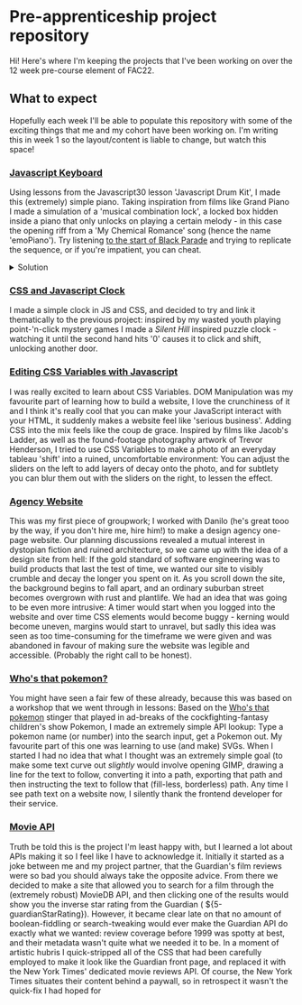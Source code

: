 # Pre-apprenticeship project repository

Hi! Here's where I'm keeping the projects that I've been working on over the 12 week pre-course element of FAC22. 

## What to expect

Hopefully each week I'll be able to populate this repository with some of the exciting things that me and my cohort have been working on. I'm writing this in week 1 so the layout/content is liable to change, but watch this space!

### [Javascript Keyboard](https://cerealenjoyer.github.io/precourse-projects/week-1/emoPiano/index.html)

Using lessons from the Javascript30 lesson 'Javascript Drum Kit', I made this (extremely) simple piano. Taking inspiration from films like Grand Piano I made a simulation of a 'musical combination lock', a locked box hidden inside a piano that only unlocks on playing a certain melody - in this case the opening riff from a 'My Chemical Romance' song (hence the name 'emoPiano').
Try listening [to the start of Black Parade](https://www.youtube.com/watch?v=v_uncMEJkBc) and trying to replicate the sequence, or if you're impatient, you can cheat.
<details>
  <summary>Solution</summary>
  
l k ; j f l d s j a f
  
</details>

### [CSS and Javascript Clock](https://cerealenjoyer.github.io/precourse-projects/week-1/horrorClock/index.html)

I made a simple clock in JS and CSS, and decided to try and link it thematically to the previous project: inspired by my wasted youth playing point-'n-click mystery games I made a *Silent Hill* inspired puzzle clock - watching it until the second hand hits '0' causes it to click and shift, unlocking another door.

### [Editing CSS Variables with Javascript](https://cerealenjoyer.github.io/precourse-projects/week-3/css-variables/index.html)

I was really excited to learn about CSS Variables. DOM Manipulation was my favourite part of learning how to build a website, I love the crunchiness of it and I think it's really cool that you can make your JavaScript interact with your HTML, it suddenly makes a website feel like 'serious business'. Adding CSS into the mix feels like the coup de grace.
Inspired by films like Jacob's Ladder, as well as the found-footage photography artwork of Trevor Henderson, I tried to use CSS Variables to make a photo of an everyday tableau 'shift' into a ruined, uncomfortable environment: You can adjust the sliders on the left to add layers of decay onto the photo, and for subtlety you can blur them out with the sliders on the right, to lessen the effect.

### [Agency Website](https://fac22.github.io/DaSha-Agency/)

This was my first piece of groupwork; I worked with Danilo (he's great tooo by the way, if you don't hire me, hire him!) to make a design agency one-page website. Our planning discussions revealed a mutual interest in dystopian fiction and ruined architecture, so we came up with the idea of a design site from hell: If the gold standard of software engineering was to build products that last the test of time, we wanted our site to visibly crumble and decay the longer you spent on it. As you scroll down the site, the background begins to fall apart, and an ordinary suburban street becomes overgrown with rust and plantlife.
We had an idea that was going to be even more intrusive: A timer would start when you logged into the website and over time CSS elements would become buggy - kerning would become uneven, margins would start to unravel, but sadly this idea was seen as too time-consuming for the timeframe we were given and was abandoned in favour of making sure the website was legible and accessible. (Probably the right call to be honest).

### [Who's that pokemon?](https://cerealenjoyer.github.io/precourse-projects/week-8/real-world-fetch/workshop.html)

You might have seen a fair few of these already, because this was based on a workshop that we went through in lessons: Based on the [Who's that pokemon](https://i.imgur.com/av0BXKO.png) stinger that played in ad-breaks of the cockfighting-fantasy children's show Pokemon, I made an extremely simple API lookup: Type a pokemon name (or number) into the search input, get a Pokemon out. 
My favourite part of this one was learning to use (and make) SVGs. When I started I had no idea that what I thought was an extremely simple goal (to make some text curve out *slightly* would involve opening GIMP, drawing a line for the text to follow, converting it into a path, exporting that path and then instructing the text to follow that (fill-less, borderless) path. Any time I see path text on a website now, I silently thank the frontend developer for their service.

### [Movie API](https://fac22.github.io/SashaSairaFilmLookup/)

Truth be told this is the project I'm least happy with, but I learned a lot about APIs making it so I feel like I have to acknowledge it.
Initially it started as a joke between me and my project partner, that the Guardian's film reviews were so bad you should always take the opposite advice. From there we decided to make a site that allowed you to search for a film through the (extremely robust) MovieDB API, and then clicking one of the results would show you the inverse star rating from the Guardian ( ${5-guardianStarRating}). However, it became clear late on that no amount of boolean-fiddling or search-tweaking would ever make the Guardian API do exactly what we wanted: review coverage before 1999 was spotty at best, and their metadata wasn't quite what we needed it to be. In a moment of artistic hubris I quick-stripped all of the CSS that had been carefully employed to make it look like the Guardian front page, and replaced it with the New York Times' dedicated movie reviews API. Of course, the New York Times situates their content behind a paywall, so in retrospect it wasn't the quick-fix I had hoped for
